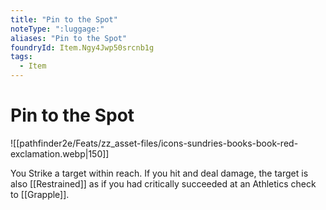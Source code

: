 ```yaml
---
title: "Pin to the Spot"
noteType: ":luggage:"
aliases: "Pin to the Spot"
foundryId: Item.Ngy4Jwp50srcnb1g
tags:
  - Item
---
```


# Pin to the Spot
![[pathfinder2e/Feats/zz_asset-files/icons-sundries-books-book-red-exclamation.webp|150]]

You Strike a target within reach. If you hit and deal damage, the target is also [[Restrained]] as if you had critically succeeded at an Athletics check to [[Grapple]].
